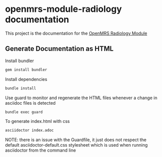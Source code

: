 # openmrs-module-radiology documentation

This project is the documentation for the [OpenMRS Radiology Module](https://github.com/openmrs/openmrs-module-radiology)

## Generate Documentation as HTML

Install bundler

```bash
gem install bundler
```

Install dependencies

```bash
bundle install
```

Use guard to monitor and regenerate the HTML files whenever a change in
asciidoc files is detected

```bash
bundle exec guard
```

To generate index.html with css

```bash
asciidoctor index.adoc
```

NOTE: there is an issue with the Guardfile, it just does not respect the
default asciidoctor-default.css stylesheet which is used when running
asciidoctor from the command line

